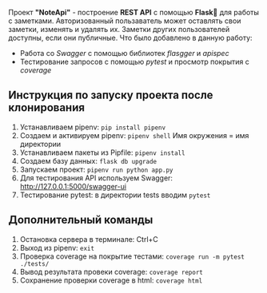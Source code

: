 Проект **"NoteApi"** - построение **REST API** с помощью **Flask**🐍 для работы с заметками. Авторизованный пользаватель может оставлять свои заметки, изменять и удалять их. Заметки других пользователей доступны, если они публичные. 
Что было добавлено в данную работу:

- Работа со *Swagger* с помощью библиотек *flasgger* и *apispec*
- Тестирование запросов с помощью *pytest* и просмотр покрытия с *coverage*

## Инструкция по запуску проекта после клонирования

1. Устанавливаем pipenv: `pip install pipenv`
2. Создаем и активируем pipenv: `pipenv shell`
Имя окружения = имя директории
3. Устанавливаем пакеты из Pipfile: `pipenv install`
4. Создаем базу данных: `flask db upgrade`
5. Запускаем проект: `pipenv run python app.py`
6. Для тестирования API используем Swagger: http://127.0.0.1:5000/swagger-ui 
7. Тестирование pytest: в директории tests вводим `pytest`


## Дополнительный команды 

1. Остановка сервера в терминале: Ctrl+C 
2. Выход из pipenv: `exit`
3. Проверка coverage на покрытие тестами: `coverage run -m pytest ./tests/` 
4. Вывод результата провеки coverage: `coverage report`
5. Сохранение проверки coverage в html: `coverage html`


